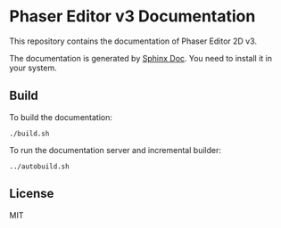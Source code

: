 # Phaser Editor v3 Documentation

This repository contains the documentation of Phaser Editor 2D v3.

The documentation is generated by [Sphinx Doc](https://www.sphinx-doc.org). You need to install it in your system.

## Build

To build the documentation:

```
./build.sh
```

To run the documentation server and incremental builder:

```
../autobuild.sh
```

## License

MIT